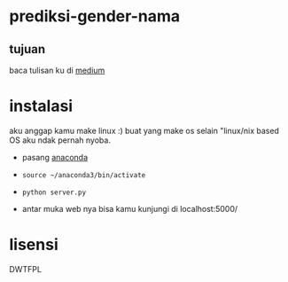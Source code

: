 # prediksi-gender-nama

## tujuan
baca tulisan ku di [medium](https://medium.com/@dasta/bisakah-mesin-membedakan-gender-dari-sebuah-nama-f081c656fc31)


# instalasi 

aku anggap kamu make linux :)
buat yang make os selain "linux/nix based OS
aku ndak pernah nyoba.

* pasang [anaconda](https://repo.continuum.io/archive/Anaconda3-4.3.1-Linux-x86_64.sh)

* `source ~/anaconda3/bin/activate`
* `python server.py`
* antar muka web nya bisa kamu kunjungi di localhost:5000/ 

# lisensi

DWTFPL



